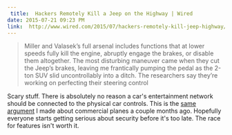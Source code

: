 ```yaml
---
 title:  Hackers Remotely Kill a Jeep on the Highway | Wired
date: 2015-07-21 09:23 PM
link:  http://www.wired.com/2015/07/hackers-remotely-kill-jeep-highway/
---
```


> Miller and Valasek’s full arsenal includes functions that at lower speeds fully kill the engine, abruptly engage the brakes, or disable them altogether. The most disturbing maneuver came when they cut the Jeep’s brakes, leaving me frantically pumping the pedal as the 2-ton SUV slid uncontrollably into a ditch. The researchers say they’re working on perfecting their steering control

Scary stuff. There is absolutely no reason a car's entertainment network should be connected to the physical car controls. This is the [same argument](https://twitter.com/jdbroadb/status/599959393761886208) I made about commercial planes a couple months ago. Hopefully everyone starts getting serious about security before it's too late. The race for features isn't worth it.
